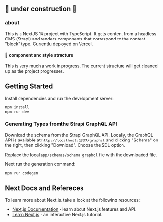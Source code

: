 ## 🚧 under construction 🚧

### about

This is a NextJS 14 project with TypeScript. It gets content from a headless CMS (Strapi) and renders components that correspond to the content "block" type. Currentlu deployed on Vercel.

#### 📝 component and style structure

This is very much a work in progress. The current structure will get cleaned up as the project progresses.


## Getting Started

Install dependencies and run the development server:

```bash
npm install
npm run dev
```

### Generating Types fromthe Strapi GraphQL API

Download the schema from the Strapi GraphQL API. Locally, the GraphQL API is available at `http://localhost:1337/graphql` and clicking "Schema" on the right, then clicking "Download". Choose the SDL option.

Replace the local `app/schemas/schema.graphql` file with the downloaded file.

Next run the generation command:

```bash
npm run codegen
```

## Next Docs and Refereces

To learn more about Next.js, take a look at the following resources:

- [Next.js Documentation](https://nextjs.org/docs) - learn about Next.js features and API.
- [Learn Next.js](https://nextjs.org/learn) - an interactive Next.js tutorial.
